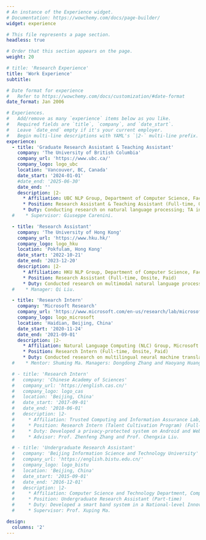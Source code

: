 ```yaml
---
# An instance of the Experience widget.
# Documentation: https://wowchemy.com/docs/page-builder/
widget: experience

# This file represents a page section.
headless: true

# Order that this section appears on the page.
weight: 20

# title: 'Research Experience'
title: 'Work Experience'
subtitle:

# Date format for experience
#   Refer to https://wowchemy.com/docs/customization/#date-format
date_format: Jan 2006

# Experiences.
#   Add/remove as many `experience` items below as you like.
#   Required fields are `title`, `company`, and `date_start`.
#   Leave `date_end` empty if it's your current employer.
#   Begin multi-line descriptions with YAML's `|2-` multi-line prefix.
experience:
  - title: 'Graduate Research Assistant & Teaching Assistant'
    company: 'The University of British Columbia'
    company_url: 'https://www.ubc.ca/'
    company_logo: logo_ubc
    location: 'Vancouver, BC, Canada'
    date_start: '2024-01-01'
    #date_end: '2025-06-30'
    date_end: ''
    description: |2-
      * Affiliation: UBC NLP Group, Department of Computer Science, Faculty of Science
      * Position: Research Assistant & Teaching Assistant (Full-time, Onsite, Paid)
      * Duty: Conducting research on natural language processing; TA in UBC CS courses.
  #    * Supervisor: Giuseppe Carenini.

  - title: 'Research Assistant'
    company: 'The University of Hong Kong'
    company_url: 'https://www.hku.hk/'
    company_logo: logo_hku
    location: 'Pokfulam, Hong Kong'
    date_start: '2022-10-21'
    date_end: '2023-12-20'
    description: |2-
      * Affiliation: HKU NLP Group, Department of Computer Science, Faculty of Engineering
      * Position: Research Assistant (Full-time, Onsite, Paid)
      * Duty: Conducted research on multimodal natural language processing and FinTech.
  #    * Manager: Qi Liu.

  - title: 'Research Intern'
    company: 'Microsoft Research'
    company_url: 'https://www.microsoft.com/en-us/research/lab/microsoft-research-asia/'
    company_logo: logo_microsoft
    location: 'Haidian, Beijing, China'
    date_start: '2020-11-24'
    date_end: '2021-09-01'
    description: |2-
      * Affiliation: Natural Language Computing (NLC) Group, Microsoft Research Asia (MSRA)
      * Position: Research Intern (Full-time, Onsite, Paid)
      * Duty: Conducted research on multilingual neural machine translation.
  #    * Mentor: Shuming Ma. Managers: Dongdong Zhang and Haoyang Huang.

  # - title: 'Research Intern'
  #   company: 'Chinese Academy of Sciences'
  #   company_url: 'https://english.cas.cn/'
  #   company_logo: logo_cas
  #   location: 'Beijing, China'
  #   date_start: '2017-09-01'
  #   date_end: '2018-06-01'
  #   description: |2-
  #     * Affiliation: Trusted Computing and Information Assurance Lab, Institute of Software
  #     * Position: Research Intern (Talent Cultivation Program) (Full-time) (Unpaid)
  #     * Duty: Developed a privacy-protected system on Android and Web platforms.
  #     * Advisor: Prof. Zhenfeng Zhang and Prof. Chengxia Liu.

  # - title: 'Undergraduate Research Assistant'
  #   company: 'Beijing Information Science and Technology University'
  #   company_url: 'https://english.bistu.edu.cn/'
  #   company_logo: logo_bistu
  #   location: 'Beijing, China'
  #   date_start: '2015-09-01'
  #   date_end: '2016-12-01'
  #   description: |2-
  #     * Affiliation: Computer Science and Technology Department, Computer School
  #     * Position: Undergraduate Research Assistant (Part-time)
  #     * Duty: Developed a smart band system in a National-level Innovation Project.
  #     * Supervisor: Prof. Xuping Ma.

design:
  columns: '2'
---
```

